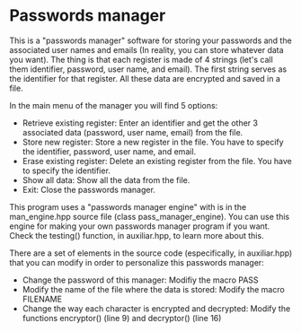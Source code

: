 # Passwords manager

This is a "passwords manager" software for storing your passwords and the associated user names and emails (In reality, you can store whatever data you want). The thing is that each register is made of 4 strings (let's call them identifier, password, user name, and email). The first string serves as the identifier for that register. All these data are encrypted and saved in a file. 

In the main menu of the manager you will find 5 options:

- Retrieve existing register: Enter an identifier and get the other 3 associated data (password, user name, email) from the file.
- Store new register: Store a new register in the file. You have to specify the identifier, password, user name, and email.
- Erase existing register: Delete an existing register from the file. You have to specify the identifier.
- Show all data: Show all the data from the file.
- Exit: Close the passwords manager.

This program uses a "passwords manager engine" with is in the man_engine.hpp source file (class pass_manager_engine). You can use this engine for making your own passwords manager program if you want. Check the testing() function, in auxiliar.hpp, to learn more about this.

There are a set of elements in the source code (especifically, in auxiliar.hpp) that you can modify in order to personalize this passwords manager:

- Change the password of this manager: Modifiy the macro PASS
- Modify the name of the file where the data is stored: Modify the macro FILENAME
- Change the way each character is encrypted and decrypted: Modify the functions encryptor() (line 9) and decryptor() (line 16)

